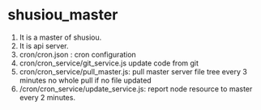 # shusiou_master

1. It is a master of shusiou.
2. It is api server. 
3. cron/cron.json : cron configuration
4. cron/cron_service/git_service.js update code from git 
5. cron/cron_service/pull_master.js: pull master server file tree every 3 minutes 
   no whole pull if no file updated
6. /cron/cron_service/update_service.js: report node resource to master every 2 minutes.

